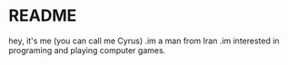 # README
hey, it's me (you can call me Cyrus)
.im a man from Iran
.im interested in programing and playing computer games.
